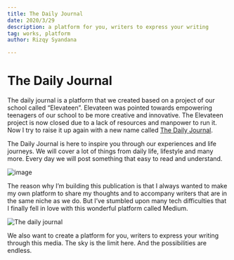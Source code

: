 ```yaml
---
title: The Daily Journal
date: 2020/3/29
description: a platform for you, writers to express your writing 
tag: works, platform
author: Rizqy Syandana

---
```


# The Daily Journal

The daily journal is a platform that we created based on a project of our school called “Elevateen”. Elevateen was pointed towards empowering teenagers of our school to be more creative and innovative. The Elevateen project is now closed due to a lack of resources and manpower to run it. Now I try to raise it up again with a new name called [The Daily Journal](https://medium.com/the-daily-journal).

The Daily Journal is here to inspire you through our experiences and life journeys. We will cover a lot of things from daily life, lifestyle and many more. Every day we will post something that easy to read and understand.

![image](/images/tdj/image1.png)

The reason why I’m building this publication is that I always wanted to make my own platform to share my thoughts and to accompany writers that are in the same niche as we do. But I’ve stumbled upon many tech difficulties that I finally fell in love with this wonderful platform called Medium.

![The daily journal](/images/tdj/image2.png)

We also want to create a platform for you, writers to express your writing through this media. The sky is the limit here. And the possibilities are endless.